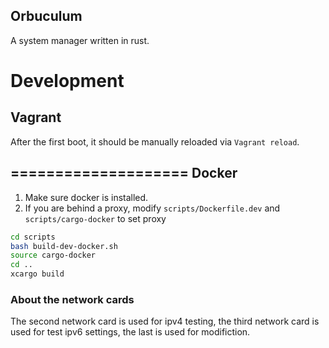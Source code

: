 Orbuculum
-------------------

A system manager written in rust.

Development
===================
Vagrant
-------------------
After the first boot, it should be manually reloaded via `Vagrant reload`.

====================
Docker
--------------------

1. Make sure docker is installed.
2. If you are behind a proxy, modify `scripts/Dockerfile.dev` and `scripts/cargo-docker` to set proxy

```bash
cd scripts
bash build-dev-docker.sh
source cargo-docker
cd ..
xcargo build
```

### About the network cards
The second network card is used for ipv4 testing, the third network card is used
for test ipv6 settings, the last is used for modifiction.
